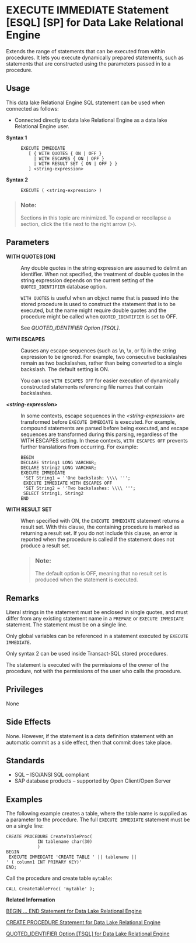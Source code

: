 <!-- loioa61dfe2b84f210159a53c67a84c3c01b -->

# EXECUTE IMMEDIATE Statement \[ESQL\] \[SP\] for Data Lake Relational Engine

Extends the range of statements that can be executed from within procedures. It lets you execute dynamically prepared statements, such as statements that are constructed using the parameters passed in to a procedure.



<a name="loioa61dfe2b84f210159a53c67a84c3c01b__section_ovp_dvr_znb"/>

## Usage

This data lake Relational Engine SQL statement can be used when connected as follows:

-   Connected directly to data lake Relational Engine as a data lake Relational Engine user.




<dl>
<dt><b>

Syntax 1

</b></dt>
<dd>

```
EXECUTE IMMEDIATE 
   [ { WITH QUOTES { ON | OFF }
     | WITH ESCAPES { ON | OFF } 
     | WITH RESULT SET { ON | OFF } }
   ] <string-expression>
```



</dd><dt><b>

Syntax 2

</b></dt>
<dd>

```
EXECUTE ( <string-expression> )
```



</dd>
</dl>



> ### Note:  
> Sections in this topic are minimized. To expand or recollapse a section, click the title next to the right arrow \(*\>*\).



<a name="loioa61dfe2b84f210159a53c67a84c3c01b__IQ_Parameters"/>

## Parameters


<dl>
<dt><b>

WITH QUOTES \[ON\]

</b></dt>
<dd>

Any double quotes in the string expression are assumed to delimit an identifier. When not specified, the treatment of double quotes in the string expression depends on the current setting of the `QUOTED_IDENTIFIER` database option.

`WITH QUOTES` is useful when an object name that is passed into the stored procedure is used to construct the statement that is to be executed, but the name might require double quotes and the procedure might be called when `QUOTED_IDENTIFIER` is set to OFF.

See *QUOTED\_IDENTIFIER Option \[TSQL\]*.



</dd><dt><b>

WITH ESCAPES

</b></dt>
<dd>

Causes any escape sequences \(such as \\n, \\x, or \\\\\) in the string expression to be ignored. For example, two consecutive backslashes remain as two backslashes, rather than being converted to a single backslash. The default setting is ON.

You can use `WITH ESCAPES OFF` for easier execution of dynamically constructed statements referencing file names that contain backslashes.



</dd><dt><b>

*<string-expression\>*

</b></dt>
<dd>

In some contexts, escape sequences in the *<string-expression\>* are transformed before `EXECUTE IMMEDIATE` is executed. For example, compound statements are parsed before being executed, and escape sequences are transformed during this parsing, regardless of the WITH ESCAPES setting. In these contexts, `WITH ESCAPES OFF` prevents further translations from occurring. For example:

```
BEGIN
DECLARE String1 LONG VARCHAR;
DECLARE String2 LONG VARCHAR;
EXECUTE IMMEDIATE 
 'SET String1 = ''One backslash: \\\\ '''; 
 EXECUTE IMMEDIATE WITH ESCAPES OFF 
 'SET String2 = ''Two backslashes: \\\\ ''';  
 SELECT String1, String2 
END
```



</dd><dt><b>

WITH RESULT SET

</b></dt>
<dd>

When specified with ON, the `EXECUTE IMMEDIATE` statement returns a result set. With this clause, the containing procedure is marked as returning a result set. If you do not include this clause, an error is reported when the procedure is called if the statement does not produce a result set.

> ### Note:  
> The default option is OFF, meaning that no result set is produced when the statement is executed.



</dd>
</dl>



<a name="loioa61dfe2b84f210159a53c67a84c3c01b__IQ_Usage"/>

## Remarks

Literal strings in the statement must be enclosed in single quotes, and must differ from any existing statement name in a `PREPARE` or `EXECUTE IMMEDIATE` statement. The statement must be on a single line.

Only global variables can be referenced in a statement executed by `EXECUTE IMMEDIATE`.

Only syntax 2 can be used inside Transact-SQL stored procedures.

The statement is executed with the permissions of the owner of the procedure, not with the permissions of the user who calls the procedure.



<a name="loioa61dfe2b84f210159a53c67a84c3c01b__IQ_Permissions"/>

## Privileges

None



<a name="loioa61dfe2b84f210159a53c67a84c3c01b__IQ_Side_Effects"/>

## Side Effects

None. However, if the statement is a data definition statement with an automatic commit as a side effect, then that commit does take place.



<a name="loioa61dfe2b84f210159a53c67a84c3c01b__IQ_Standards"/>

## Standards

-   SQL – ISO/ANSI SQL compliant
-   SAP database products – supported by Open Client/Open Server



<a name="loioa61dfe2b84f210159a53c67a84c3c01b__IQ_Examples"/>

## Examples

The following example creates a table, where the table name is supplied as a parameter to the procedure. The full `EXECUTE IMMEDIATE` statement must be on a single line:

```
CREATE PROCEDURE CreateTableProc(
            IN tablename char(30)
            )
BEGIN
 EXECUTE IMMEDIATE 'CREATE TABLE ' || tablename ||
' ( column1 INT PRIMARY KEY)'
END;
```

Call the procedure and create table `mytable`:

```
CALL CreateTableProc( 'mytable' );
```

**Related Information**  


[BEGIN … END Statement for Data Lake Relational Engine](begin-end-statement-for-data-lake-relational-engine-a6142de.md "Groups SQL statements together.")

[CREATE PROCEDURE Statement for Data Lake Relational Engine](create-procedure-statement-for-data-lake-relational-engine-a6185b2.md "Creates a new user-defined SQL procedure in the database.")

[QUOTED\_IDENTIFIER Option \[TSQL\] for Data Lake Relational Engine](../090-database-options/quoted-identifier-option-tsql-for-data-lake-relational-engine-a651dd4.md "Controls the interpretation of strings that are enclosed in double quotes.")

